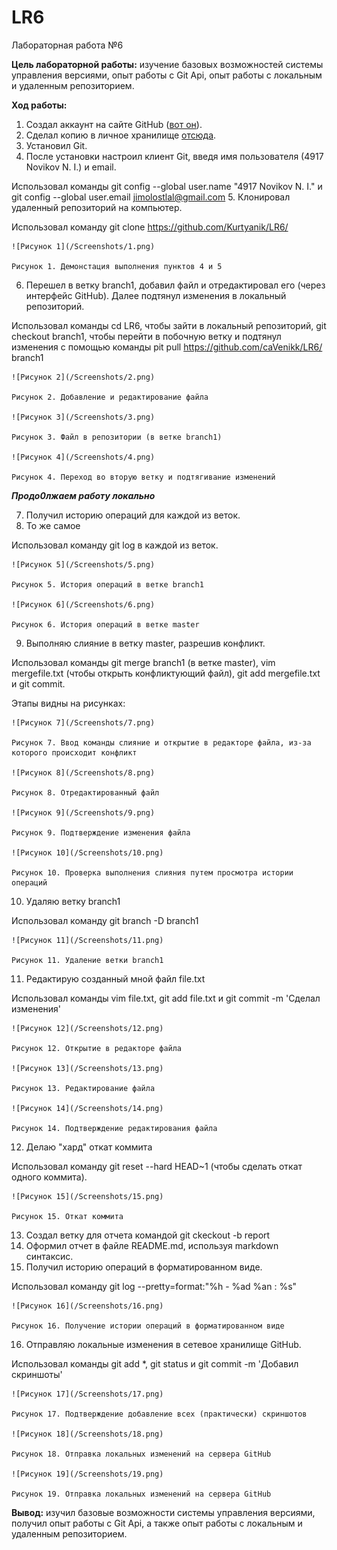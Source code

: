 # LR6
Лабораторная работа №6

**Цель лабораторной работы:** изучение базовых возможностей системы
управления версиями, опыт работы с Git Api, опыт работы с локальным и
удаленным репозиторием. 

**Ход работы:**
1. Создал аккаунт на сайте GitHub ([вот он](https://github.com/caVenikk)).
2. Сделал копию в личное хранилище [отсюда](https://github.com/Kurtyanik/LR6/).
3. Установил Git.
4. После установки настроил клиент Git, введя имя пользователя (4917 Novikov N. I.) и email.

Использовал команды git config --global user.name "4917 Novikov N. I." и git config --global user.email jimolostlal@gmail.com
5. Клонировал удаленный репозиторий на компьютер.

Использовал команду git clone https://github.com/Kurtyanik/LR6/

	![Рисунок 1](/Screenshots/1.png)

	Рисунок 1. Демонстация выполнения пунктов 4 и 5
6. Перешел в ветку branch1, добавил файл и отредактировал его (через интерфейс GitHub). Далее подтянул изменения в локальный репозиторий.

Использовал команды cd LR6, чтобы зайти в локальный репозиторий, git checkout branch1, чтобы перейти в побочную ветку и подтянул изменения с помощью команды pit pull https://github.com/caVenikk/LR6/ branch1

	![Рисунок 2](/Screenshots/2.png)

	Рисунок 2. Добавление и редактирование файла

	![Рисунок 3](/Screenshots/3.png)

	Рисунок 3. Файл в репозитории (в ветке branch1)

	![Рисунок 4](/Screenshots/4.png)

	Рисунок 4. Переход во вторую ветку и подтягивание изменений

***Продо0лжаем работу локально***

7. Получил историю операций для каждой из веток.
8. То же самое

Использовал команду git log в каждой из веток.

	![Рисунок 5](/Screenshots/5.png)

	Рисунок 5. История операций в ветке branch1

	![Рисунок 6](/Screenshots/6.png)

	Рисунок 6. История операций в ветке master

9. Выполняю слияние в ветку master, разрешив конфликт.

Использовал команды git merge branch1 (в ветке master), vim mergefile.txt (чтобы открыть конфликтующий файл), git add mergefile.txt и git commit.

Этапы видны на рисунках:

	![Рисунок 7](/Screenshots/7.png)

	Рисунок 7. Ввод команды слияние и открытие в редакторе файла, из-за которого происходит конфликт

	![Рисунок 8](/Screenshots/8.png)

	Рисунок 8. Отредактированный файл

	![Рисунок 9](/Screenshots/9.png)

	Рисунок 9. Подтверждение изменения файла

	![Рисунок 10](/Screenshots/10.png)

	Рисунок 10. Проверка выполнения слияния путем просмотра истории операций

10. Удаляю ветку branch1

Использовал команду git branch -D branch1

	![Рисунок 11](/Screenshots/11.png)

	Рисунок 11. Удаление ветки branch1

11. Редактирую созданный мной файл file.txt

Использовал команды vim file.txt, git add file.txt и git commit -m 'Сделал изменения'

	![Рисунок 12](/Screenshots/12.png)

	Рисунок 12. Открытие в редакторе файла

	![Рисунок 13](/Screenshots/13.png)

	Рисунок 13. Редактирование файла

	![Рисунок 14](/Screenshots/14.png)

	Рисунок 14. Подтверждение редактирования файла

12. Делаю "хард" откат коммита

Использовал команду git reset --hard HEAD~1 (чтобы сделать откат одного коммита).

	![Рисунок 15](/Screenshots/15.png)

	Рисунок 15. Откат коммита

13. Создал ветку для отчета командой git ckeckout -b report
14. Оформил отчет в файле README.md, используя markdown синтаксис.
15. Получил историю операций в форматированном виде.

Использовал команду git log --pretty=format:"%h - %ad %an : %s"

	![Рисунок 16](/Screenshots/16.png)

	Рисунок 16. Получение истории операций в форматированном виде

16. Отправляю локальные изменения в сетевое хранилище GitHub.

Использовал команды git add \*, git status и git commit -m 'Добавил скриншоты' 

	![Рисунок 17](/Screenshots/17.png)

	Рисунок 17. Подтверждение добавление всех (практически) скриншотов

	![Рисунок 18](/Screenshots/18.png)

	Рисунок 18. Отправка локальных изменений на сервера GitHub

	![Рисунок 19](/Screenshots/19.png)

	Рисунок 19. Отправка локальных изменений на сервера GitHub

**Вывод:** изучил базовые возможности системы управления версиями, получил опыт работы с Git Api, а также опыт работы с локальным и удаленным репозиторием.
